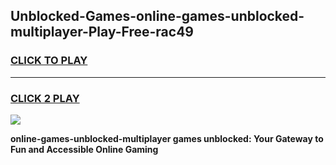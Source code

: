 
## Unblocked-Games-online-games-unblocked-multiplayer-Play-Free-rac49
<h3>
<a href="https://premium76.site?title=online-games-unblocked-multiplayer&ref=22A">CLICK TO PLAY</a></h3>
<hr>

<h3>
<a href="https://premium76.site?title=online-games-unblocked-multiplayer&ref=22A">CLICK 2 PLAY</a>
  
</h3>

<a href="https://premium76.site?title=online-games-unblocked-multiplayer&ref=22A"><img src="https://clearcache.store/games.png"></a>


**online-games-unblocked-multiplayer games unblocked: Your Gateway to Fun and Accessible Online Gaming**
